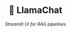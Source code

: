 <h1 align="center">🦙 LlamaChat</h1>
<p align="center">
  <i>Streamlit UI for RAG pipelines</i>
</p>
